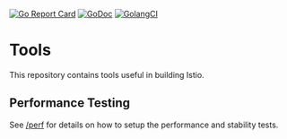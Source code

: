 [![Go Report Card](https://goreportcard.com/badge/github.com/istio/tools)](https://goreportcard.com/report/github.com/istio/tools)
[![GoDoc](https://godoc.org/github.com/istio/tools?status.svg)](https://godoc.org/github.com/istio/tools)
[![GolangCI](https://golangci.com/badges/github.com/istio/tools.svg)](https://golangci.com/r/github.com/istio/tools)

# Tools

This repository contains tools useful in building Istio.

## Performance Testing

See [/perf](/perf/README.md) for details on how to setup the performance and stability tests.

